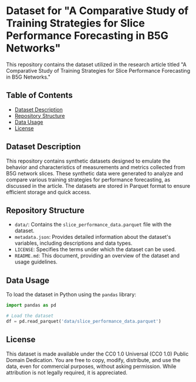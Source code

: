 # Dataset for "A Comparative Study of Training Strategies for Slice Performance Forecasting in B5G Networks"

This repository contains the dataset utilized in the research article titled "A Comparative Study of Training Strategies for Slice Performance Forecasting in B5G Networks."

## Table of Contents

- [Dataset Description](#dataset-description)
- [Repository Structure](#repository-structure)
- [Data Usage](#data-usage)
- [License](#license)

## Dataset Description

This repository contains synthetic datasets designed to emulate the behavior and characteristics of measurements and metrics collected from B5G network slices. These synthetic data were generated to analyze and compare various training strategies for performance forecasting, as discussed in the article. The datasets are stored in Parquet format to ensure efficient storage and quick access.

## Repository Structure

- `data/`: Contains the `slice_performance_data.parquet` file with the dataset.
- `metadata.json`: Provides detailed information about the dataset's variables, including descriptions and data types.
- `LICENSE`: Specifies the terms under which the dataset can be used.
- `README.md`: This document, providing an overview of the dataset and usage guidelines.

## Data Usage

To load the dataset in Python using the `pandas` library:

```python
import pandas as pd

# Load the dataset
df = pd.read_parquet('data/slice_performance_data.parquet')
```
## License

This dataset is made available under the CC0 1.0 Universal (CC0 1.0) Public Domain Dedication. You are free to copy, modify, distribute, and use the data, even for commercial purposes, without asking permission. While attribution is not legally required, it is appreciated.


